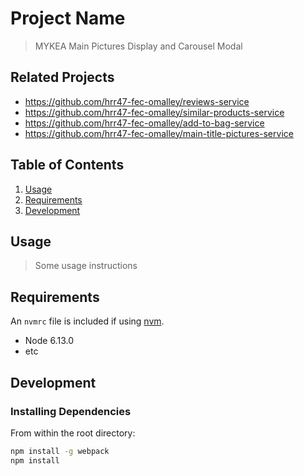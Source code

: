 # Project Name

> MYKEA Main Pictures Display and Carousel Modal
## Related Projects

  - https://github.com/hrr47-fec-omalley/reviews-service
  - https://github.com/hrr47-fec-omalley/similar-products-service
  - https://github.com/hrr47-fec-omalley/add-to-bag-service
  - https://github.com/hrr47-fec-omalley/main-title-pictures-service

## Table of Contents

1. [Usage](#Usage)
2. [Requirements](#requirements)
3. [Development](#development)

## Usage

> Some usage instructions

## Requirements

An `nvmrc` file is included if using [nvm](https://github.com/creationix/nvm).

- Node 6.13.0
- etc

## Development

### Installing Dependencies

From within the root directory:

```sh
npm install -g webpack
npm install
```

